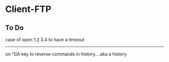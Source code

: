 # Client-FTP
## To Do
case of open 1.2.3.4 to have a timeout

---
on ^[[A key to reverse commands in history....aka a history

